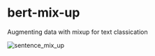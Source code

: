 # bert-mix-up
Augmenting data with mixup for text classication

![sentence_mix_up](https://github.com/BratsunKD/bert-mix-up/assets/147521482/71762e28-bf47-48d5-a160-221fae2fe1a1)
